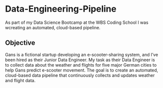 # Data-Engineering-Pipeline

As part of my Data Science Bootcamp at the WBS Coding School I was wcreating an automated, cloud-based pipeline.

## Objective

Gans is a fictional startup developing an e-scooter-sharing system, and I’ve been hired as their Junior Data Engineer. My task as their Data Engineer is to collect data about the weather and flights for five major German cities to help Gans predict e-scooter movement.
The goal is to create an automated, cloud-based data pipeline that continuously collects and updates weather and flight data. 
